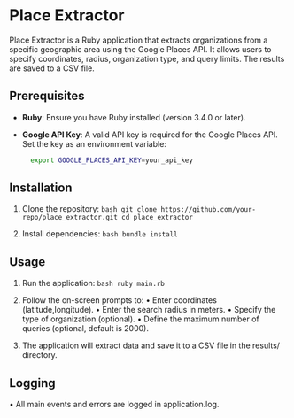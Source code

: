 # Place Extractor

Place Extractor is a Ruby application that extracts organizations from a specific geographic area using the Google Places API.
It allows users to specify coordinates, radius, organization type, and query limits. The results are saved to a CSV file.

## Prerequisites

- **Ruby**: Ensure you have Ruby installed (version 3.4.0 or later).
- **Google API Key**: A valid API key is required for the Google Places API. Set the key as an environment variable:

  ```bash
    export GOOGLE_PLACES_API_KEY=your_api_key
  ```

## Installation

  1. Clone the repository:
    ```bash
      git clone https://github.com/your-repo/place_extractor.git
      cd place_extractor
    ```

  2. Install dependencies:
    ```bash
      bundle install
    ```

## Usage

  1. Run the application:
    ```bash
      ruby main.rb
    ```

  2. Follow the on-screen prompts to:
      •	Enter coordinates (latitude,longitude).
      •	Enter the search radius in meters.
      •	Specify the type of organization (optional).
      •	Define the maximum number of queries (optional, default is 2000).

  3. The application will extract data and save it to a CSV file in the results/ directory.

## Logging

  •	All main events and errors are logged in application.log.
